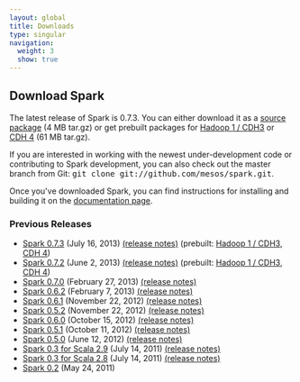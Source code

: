 ```yaml
---
layout: global
title: Downloads
type: singular
navigation:
  weight: 3
  show: true
---
```


<h2>Download Spark</h2>
The latest release of Spark is 0.7.3. You can either download it as a <a href="http://spark-project.org/download/spark-0.7.3-sources.tgz">source package</a> (4 MB tar.gz) or get prebuilt packages for <a href="http://spark-project.org/download/spark-0.7.3-prebuilt-hadoop1.tgz">Hadoop 1 / CDH3</a> or <a href="http://spark-project.org/download/download/spark-0.7.3-prebuilt-cdh4.tgz">CDH 4</a> (61 MB tar.gz).

If you are interested in working with the newest under-development code or contributing to Spark development, you can also check out the master branch from Git: <tt>git clone git://github.com/mesos/spark.git</tt>.

Once you've downloaded Spark, you can find instructions for installing and building it on the <a href="{{site.url}}documentation.html">documentation page</a>.
<h3>Previous Releases</h3>
<ul>
	<li><a href="http://spark-project.org/download/spark-0.7.3-sources.tgz">Spark 0.7.3</a> (July 16, 2013) <a href="{{site.url}}releases/spark-release-0-7-3.html">(release notes)</a> (prebuilt: <a href="http://spark-project.org/download/spark-0.7.3-prebuilt-hadoop1.tgz">Hadoop 1 / CDH3</a>, <a href="http://spark-project.org/download/spark-0.7.3-prebuilt-cdh4.tgz">CDH 4</a>)</li>
	<li><a href="http://spark-project.org/download/spark-0.7.2-sources.tgz">Spark 0.7.2</a> (June 2, 2013) <a href="{{site.url}}releases/spark-release-0-7-2.html">(release notes)</a> (prebuilt: <a href="http://spark-project.org/download/spark-0.7.2-prebuilt-hadoop1.tgz">Hadoop 1 / CDH3</a>, <a href="http://spark-project.org/download/spark-0.7.2-prebuilt-cdh4.tgz">CDH 4</a>)</li>
	<li><a href="http://spark-project.org/download/spark-0.7.0-sources.tgz">Spark 0.7.0</a> (February 27, 2013) <a href="{{site.url}}releases/spark-release-0-7-0.html">(release notes)</a></li>
	<li><a href="http://spark-project.org/download/spark-0.6.2-sources.tgz">Spark 0.6.2</a> (February 7, 2013) <a href="{{site.url}}releases/spark-release-0-6-2.html">(release notes)</a></li>
	<li><a href="http://spark-project.org/download-spark-0.6.1-sources-tgz">Spark 0.6.1</a> (November 22, 2012) <a href="{{site.url}}releases/spark-release-0-6-1.html">(release notes)</a></li>
	<li><a href="http://spark-project.org/download-spark-0.5.2-sources-tgz">Spark 0.5.2</a> (November 22, 2012) <a href="{{site.url}}releases/spark-release-0-5-2.html">(release notes)</a></li>
	<li><a href="http://spark-project.org/download-spark-0.6.0-sources-tgz">Spark 0.6.0</a> (October 15, 2012) <a href="{{site.url}}releases/spark-release-0-6-0.html">(release notes)</a></li>
	<li><a href="http://spark-project.org/download-spark-0.5.1-sources-tgz">Spark 0.5.1</a> (October 11, 2012) <a href="{{site.url}}releases/spark-release-0-5-1.html">(release notes)</a></li>
	<li><a href="http://spark-project.org/download-spark-0.5.0-sources-tgz">Spark 0.5.0</a> (June 12, 2012) <a href="{{site.url}}releases/spark-release-0-5-0.html">(release notes)</a></li>
	<li><a href="http://spark-project.org/download-spark-0.3-for-scala-2-9-sources-tgz">Spark 0.3 for Scala 2.9</a> (July 14, 2011) <a href="{{site.url}}releases/spark-release-0-3.html">(release notes)</a></li>
	<li><a href="http://spark-project.org/download-spark-0.3-for-scala-2-8-sources-tgz">Spark 0.3 for Scala 2.8</a> (July 14, 2011) <a href="{{site.url}}releases/spark-release-0-3.html">(release notes)</a></li>
	<li><a href="http://spark-project.org/download-spark-0.2-sources-tgz">Spark 0.2</a> (May 24, 2011)</li>
</ul>

